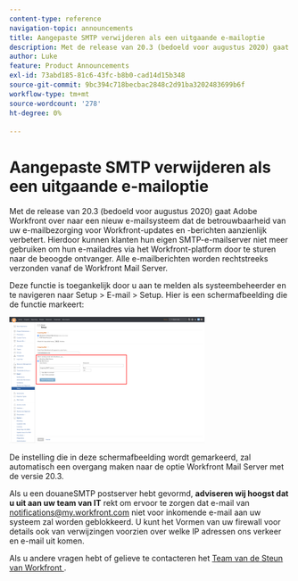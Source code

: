 ```yaml
---
content-type: reference
navigation-topic: announcements
title: Aangepaste SMTP verwijderen als een uitgaande e-mailoptie
description: Met de release van 20.3 (bedoeld voor augustus 2020) gaat Adobe Workfront over naar een nieuw e-mailsysteem dat de betrouwbaarheid van uw e-mailbezorging voor Workfront-updates en -berichten aanzienlijk verbetert. Hierdoor kunnen klanten hun eigen SMTP-e-mailserver niet meer gebruiken om hun e-mailadres via het Workfront-platform door te sturen naar de beoogde ontvanger. Alle e-mailberichten worden rechtstreeks verzonden vanaf de Workfront Mail Server.
author: Luke
feature: Product Announcements
exl-id: 73abd185-81c6-43fc-b8b0-cad14d15b348
source-git-commit: 9bc394c718becbac2848c2d91ba3202483699b6f
workflow-type: tm+mt
source-wordcount: '278'
ht-degree: 0%

---
```


# Aangepaste SMTP verwijderen als een uitgaande e-mailoptie

Met de release van 20.3 (bedoeld voor augustus 2020) gaat Adobe Workfront over naar een nieuw e-mailsysteem dat de betrouwbaarheid van uw e-mailbezorging voor Workfront-updates en -berichten aanzienlijk verbetert. Hierdoor kunnen klanten hun eigen SMTP-e-mailserver niet meer gebruiken om hun e-mailadres via het Workfront-platform door te sturen naar de beoogde ontvanger. Alle e-mailberichten worden rechtstreeks verzonden vanaf de Workfront Mail Server.

Deze functie is toegankelijk door u aan te melden als systeembeheerder en te navigeren naar Setup > E-mail > Setup. Hier is een schermafbeelding die de functie markeert:

![](assets/email-server-settings-350x226.png)

De instelling die in deze schermafbeelding wordt gemarkeerd, zal automatisch een overgang maken naar de optie Workfront Mail Server met de versie 20.3.

Als u een douaneSMTP postserver hebt gevormd, **adviseren wij hoogst dat u uit aan uw team van IT** rekt om ervoor te zorgen dat e-mail van notifications@my.workfront.com niet voor inkomende e-mail aan uw systeem zal worden geblokkeerd. U kunt het Vormen van uw firewall voor details ook van verwijzingen voorzien over welke IP adressen ons verkeer en e-mail uit komen.

Als u andere vragen hebt of gelieve te contacteren het [ Team van de Steun van Workfront ](https://one.workfront.com/s/support?language=en_US).
